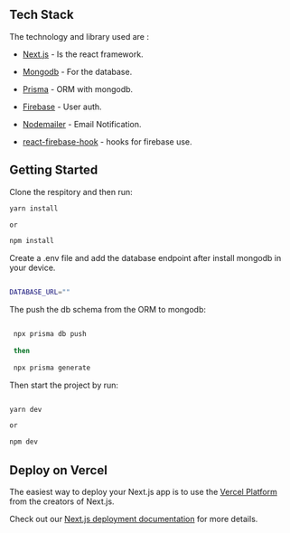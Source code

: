 
## Tech Stack

The technology and library used are :

- [Next.js](https://nextjs.org/docs) - Is the react framework.
- [Mongodb](https://www.mongodb.com/) - For the database.
- [Prisma](https://www.prisma.io/) -  ORM with mongodb.
- [Firebase](https://firebase.google.com/) - User auth.
- [Nodemailer](https://nodemailer.com/about/) - Email Notification.

- [react-firebase-hook](https://github.com/csfrequency/react-firebase-hooks) - hooks for firebase use.

## Getting Started

Clone the respitory and then run:

```bash
yarn install

or

npm install
```

Create a .env file and add the database endpoint after install mongodb in your device.

```bash

DATABASE_URL=""

```

The push the db schema from the ORM to mongodb:

```bash

 npx prisma db push
 
 then
 
 npx prisma generate 

```

Then start the project by run:

```bash

yarn dev

or 

npm dev

```

## Deploy on Vercel

The easiest way to deploy your Next.js app is to use the [Vercel Platform](https://vercel.com/new?utm_medium=default-template&filter=next.js&utm_source=create-next-app&utm_campaign=create-next-app-readme) from the creators of Next.js.

Check out our [Next.js deployment documentation](https://nextjs.org/docs/deployment) for more details.
